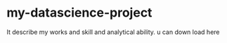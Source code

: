 # my-datascience-project
It describe my  works and skill and analytical ability.
u can down load here
